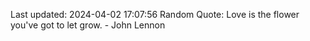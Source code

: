 Last updated: 2024-04-02 17:07:56
Random Quote: Love is the flower you've got to let grow. - John Lennon
